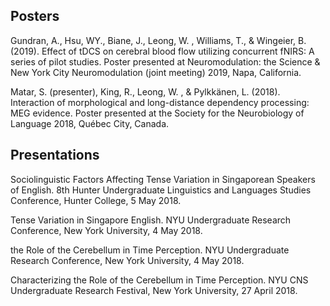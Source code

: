 ## Posters

Gundran, A., Hsu, WY., Biane, J., Leong, W. , Williams, T., & Wingeier, B. (2019). Effect of tDCS on cerebral blood flow utilizing concurrent fNIRS: A series of pilot studies. Poster presented at Neuromodulation: the Science & New York City Neuromodulation (joint meeting) 2019, Napa, California.

Matar, S. (presenter), King, R., Leong, W. , & Pylkkänen, L. (2018). Interaction of morphological and long-distance dependency processing: MEG evidence. Poster presented at the Society for the Neurobiology of Language 2018, Québec City, Canada.

## Presentations

Sociolinguistic Factors Affecting Tense Variation in Singaporean Speakers of English. 8th Hunter Undergraduate Linguistics and Languages Studies Conference, Hunter College, 5 May 2018.

Tense Variation in Singapore English. NYU Undergraduate Research Conference, New York University, 4 May 2018.

the Role of the Cerebellum in Time Perception. NYU Undergraduate Research Conference, New York University, 4 May 2018.

Characterizing the Role of the Cerebellum in Time Perception. NYU CNS Undergraduate Research Festival, New York University, 27 April 2018.